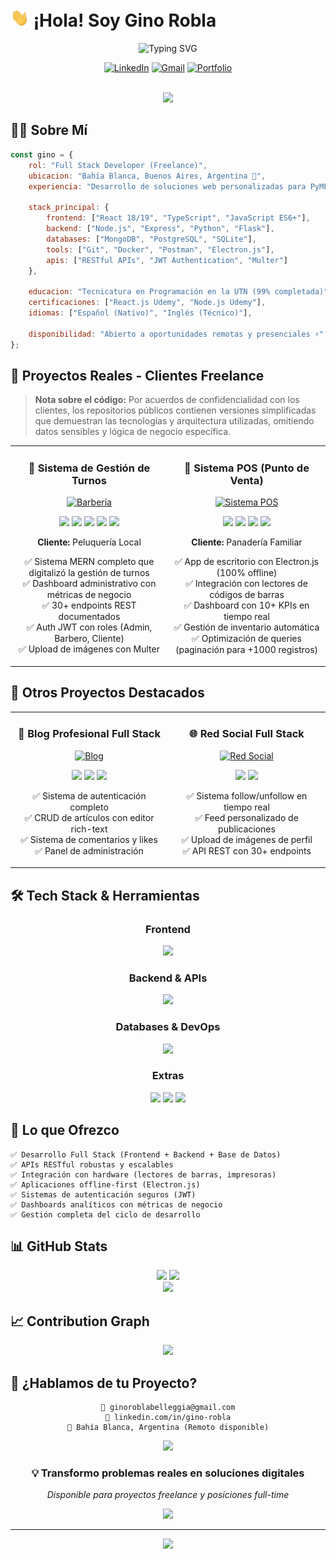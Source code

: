 # <img src="https://raw.githubusercontent.com/ABSphreak/ABSphreak/master/gifs/Hi.gif" width="30px"> ¡Hola! Soy Gino Robla

<div align="center">
  <img src="https://readme-typing-svg.herokuapp.com?font=Fira+Code&weight=600&size=28&duration=3000&pause=1000&color=6AD3F7&center=true&vCenter=true&random=false&width=800&lines=Full+Stack+Developer+%F0%9F%92%BB;Freelance+%7C+MERN+Stack+Specialist+%F0%9F%9A%80;React+%7C+Node.js+%7C+MongoDB+%7C+Express;Building+Real+Solutions+for+Real+Businesses+%F0%9F%8E%AF" alt="Typing SVG" />
</div>

<div align="center">

  [![LinkedIn](https://img.shields.io/badge/LinkedIn-0077B5?style=for-the-badge&logo=linkedin&logoColor=white)](https://www.linkedin.com/in/gino-robla-803a9337b/)
  [![Gmail](https://img.shields.io/badge/Gmail-D14836?style=for-the-badge&logo=gmail&logoColor=white)](mailto:ginoroblabelleggia@gmail.com)
  [![Portfolio](https://img.shields.io/badge/Portfolio-FF6B6B?style=for-the-badge&logo=google-chrome&logoColor=white)](#)
</div>

<br>

<div align="center">
  <img src="https://user-images.githubusercontent.com/74038190/212284100-561aa473-3905-4a80-b561-0d28506553ee.gif" width="700">
</div>

## 👨‍💻 **Sobre Mí**

```javascript
const gino = {
    rol: "Full Stack Developer (Freelance)",
    ubicacion: "Bahía Blanca, Buenos Aires, Argentina 📍",
    experiencia: "Desarrollo de soluciones web personalizadas para PyMEs",
    
    stack_principal: {
        frontend: ["React 18/19", "TypeScript", "JavaScript ES6+"],
        backend: ["Node.js", "Express", "Python", "Flask"],
        databases: ["MongoDB", "PostgreSQL", "SQLite"],
        tools: ["Git", "Docker", "Postman", "Electron.js"],
        apis: ["RESTful APIs", "JWT Authentication", "Multer"]
    },
    
    educacion: "Tecnicatura en Programación en la UTN (99% completada)",
    certificaciones: ["React.js Udemy", "Node.js Udemy"],
    idiomas: ["Español (Nativo)", "Inglés (Técnico)"],
    
    disponibilidad: "Abierto a oportunidades remotas y presenciales ⚡"
};
```

## 🚀 **Proyectos Reales - Clientes Freelance**

> **Nota sobre el código:** Por acuerdos de confidencialidad con los clientes, los repositorios públicos contienen versiones simplificadas que demuestran las tecnologías y arquitectura utilizadas, omitiendo datos sensibles y lógica de negocio específica.

<table>
  <tr>
    <td width="50%">
      <h3 align="center">💈 Sistema de Gestión de Turnos</h3>
      <div align="center">
        <a href="https://github.com/GinoRobla/proyectos-personales/tree/master/Web%20Barberias" target="_blank">
          <img src="https://img.shields.io/badge/VER_CÓDIGO-FF6B6B?style=for-the-badge&logo=github&logoColor=white" alt="Barbería"/>
        </a>
        <p>
          <img src="https://img.shields.io/badge/MongoDB-47A248?style=flat&logo=mongodb&logoColor=white"/>
          <img src="https://img.shields.io/badge/Express-000000?style=flat&logo=express&logoColor=white"/>
          <img src="https://img.shields.io/badge/React-61DAFB?style=flat&logo=react&logoColor=black"/>
          <img src="https://img.shields.io/badge/Node.js-339933?style=flat&logo=node.js&logoColor=white"/>
          <img src="https://img.shields.io/badge/JWT-000000?style=flat&logo=jsonwebtokens&logoColor=white"/>
        </p>
        <p><strong>Cliente:</strong> Peluquería Local</p>
        <p>✅ Sistema MERN completo que digitalizó la gestión de turnos<br>
        ✅ Dashboard administrativo con métricas de negocio<br>
        ✅ 30+ endpoints REST documentados<br>
        ✅ Auth JWT con roles (Admin, Barbero, Cliente)<br>
        ✅ Upload de imágenes con Multer</p>
      </div>
    </td>
    <td width="50%">
      <h3 align="center">🛒 Sistema POS (Punto de Venta)</h3>
      <div align="center">
        <a href="https://github.com/GinoRobla/proyectos-personales/tree/master/Sistema%20ventas" target="_blank">
          <img src="https://img.shields.io/badge/VER_CÓDIGO-4ECDC4?style=for-the-badge&logo=github&logoColor=white" alt="Sistema POS"/>
        </a>
        <p>
          <img src="https://img.shields.io/badge/React_19-61DAFB?style=flat&logo=react&logoColor=black"/>
          <img src="https://img.shields.io/badge/Node.js-339933?style=flat&logo=node.js&logoColor=white"/>
          <img src="https://img.shields.io/badge/PostgreSQL-316192?style=flat&logo=postgresql&logoColor=white"/>
          <img src="https://img.shields.io/badge/Electron-47848F?style=flat&logo=electron&logoColor=white"/>
        </p>
        <p><strong>Cliente:</strong> Panadería Familiar</p>
        <p>✅ App de escritorio con Electron.js (100% offline)<br>
        ✅ Integración con lectores de códigos de barras<br>
        ✅ Dashboard con 10+ KPIs en tiempo real<br>
        ✅ Gestión de inventario automática<br>
        ✅ Optimización de queries (paginación para +1000 registros)</p>
      </div>
    </td>
  </tr>
</table>

## 🌟 **Otros Proyectos Destacados**

<table>
  <tr>
    <td width="50%">
      <h3 align="center">📝 Blog Profesional Full Stack</h3>
      <div align="center">
        <a href="https://github.com/GinoRobla/curso-react/tree/master/Blog" target="_blank">
          <img src="https://img.shields.io/badge/VER_CÓDIGO-FFD93D?style=for-the-badge&logo=github&logoColor=black" alt="Blog"/>
        </a>
        <p>
          <img src="https://img.shields.io/badge/React-61DAFB?style=flat&logo=react&logoColor=black"/>
          <img src="https://img.shields.io/badge/Node.js-339933?style=flat&logo=node.js&logoColor=white"/>
          <img src="https://img.shields.io/badge/MongoDB-47A248?style=flat&logo=mongodb&logoColor=white"/>
        </p>
        <p>✅ Sistema de autenticación completo<br>
        ✅ CRUD de artículos con editor rich-text<br>
        ✅ Sistema de comentarios y likes<br>
        ✅ Panel de administración</p>
      </div>
    </td>
    <td width="50%">
      <h3 align="center">🌐 Red Social Full Stack</h3>
      <div align="center">
        <a href="https://github.com/GinoRobla/proyectos-personales/tree/master/Red-social" target="_blank">
          <img src="https://img.shields.io/badge/VER_CÓDIGO-9B59B6?style=for-the-badge&logo=github&logoColor=white" alt="Red Social"/>
        </a>
        <p>
          <img src="https://img.shields.io/badge/MERN-Stack-00D9FF?style=flat"/>
          <img src="https://img.shields.io/badge/JWT-Auth-000000?style=flat"/>
        </p>
        <p>✅ Sistema follow/unfollow en tiempo real<br>
        ✅ Feed personalizado de publicaciones<br>
        ✅ Upload de imágenes de perfil<br>
        ✅ API REST con 30+ endpoints</p>
      </div>
    </td>
  </tr>
</table>

## 🛠️ **Tech Stack & Herramientas**

<div align="center">

### Frontend
<p>
  <img src="https://skillicons.dev/icons?i=react,js,ts,html,css" />
</p>

### Backend & APIs
<p>
  <img src="https://skillicons.dev/icons?i=nodejs,express,python,flask" />
</p>

### Databases & DevOps
<p>
  <img src="https://skillicons.dev/icons?i=mongodb,postgres,mysql,sqlite,git,github,docker,postman" />
</p>

### Extras
<p>
  <img src="https://skillicons.dev/icons?i=electron" />
  <img src="https://img.shields.io/badge/JWT-000000?style=for-the-badge&logo=jsonwebtokens&logoColor=white" height="48"/>
  <img src="https://img.shields.io/badge/Multer-FF6B6B?style=for-the-badge&logo=node.js&logoColor=white" height="48"/>
</p>

</div>

## 💼 **Lo que Ofrezco**

```
✅ Desarrollo Full Stack (Frontend + Backend + Base de Datos)
✅ APIs RESTful robustas y escalables
✅ Integración con hardware (lectores de barras, impresoras)
✅ Aplicaciones offline-first (Electron.js)
✅ Sistemas de autenticación seguros (JWT)
✅ Dashboards analíticos con métricas de negocio
✅ Gestión completa del ciclo de desarrollo
```

## 📊 **GitHub Stats**

<div align="center">
  
  <img src="https://github-readme-stats.vercel.app/api?username=GinoRobla&show_icons=true&theme=tokyonight&hide_border=true&bg_color=1a1b27&title_color=6AD3F7&icon_color=FF6B6B&text_color=ffffff" width="49%" />
  <img src="https://github-readme-streak-stats.herokuapp.com/?user=GinoRobla&theme=tokyonight&hide_border=true&background=1a1b27&stroke=6AD3F7&ring=FF6B6B&fire=FFD93D&currStreakLabel=6AD3F7" width="49%" />
  
</div>

<div align="center">
  <img src="https://github-readme-stats.vercel.app/api/top-langs/?username=GinoRobla&layout=compact&theme=tokyonight&hide_border=true&bg_color=1a1b27&title_color=6AD3F7&text_color=ffffff" width="40%" />
</div>

## 📈 **Contribution Graph**

<div align="center">
  <img src="https://github-readme-activity-graph.vercel.app/graph?username=GinoRobla&theme=tokyo-night&hide_border=true&bg_color=1a1b27&color=6AD3F7&line=FF6B6B&point=FFD93D" width="90%"/>
</div>

## 🤝 **¿Hablamos de tu Proyecto?**

<div align="center">
  
  ```
  📧 ginoroblabelleggia@gmail.com
  💼 linkedin.com/in/gino-robla
  📍 Bahía Blanca, Argentina (Remoto disponible)
  ```
  
  <img src="https://user-images.githubusercontent.com/74038190/212284115-f47cd8ff-2ffb-4b04-b5bf-4d1c14c0247f.gif" width="400">
  
  <h3>💡 Transformo problemas reales en soluciones digitales</h3>
  <p><i>Disponible para proyectos freelance y posiciones full-time</i></p>
  
  ![](https://komarev.com/ghpvc/?username=GinoRobla&color=6AD3F7&style=for-the-badge&label=Visitas+al+Perfil)
  
</div>

---

<div align="center">
  <img src="https://capsule-render.vercel.app/api?type=waving&color=gradient&customColorList=6,11,20&height=100&section=footer" width="100%">
</div>
